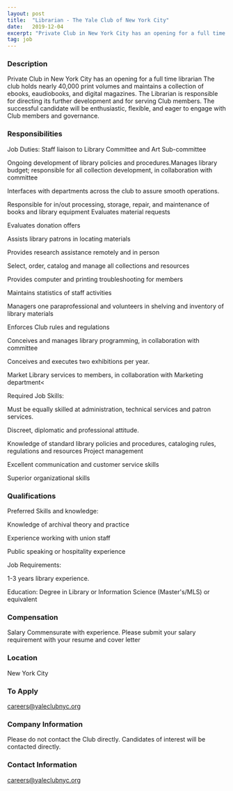 ```yaml
---
layout: post
title:  "Librarian - The Yale Club of New York City"
date:   2019-12-04
excerpt: "Private Club in New York City has an opening for a full time librarian The club holds nearly 40,000 print volumes and maintains a collection of ebooks, eaudiobooks, and digital magazines. The Librarian is responsible for directing its further development and for serving Club members. The successful candidate will be..."
tag: job
---
```


### Description   

Private Club in New York City has an opening for a full time librarian The club holds nearly 40,000 print volumes and maintains a collection of ebooks, eaudiobooks, and digital magazines. The Librarian is responsible for directing its further development and for serving Club members. The successful candidate will be enthusiastic, flexible, and eager to engage with Club members and governance.


### Responsibilities   

Job Duties: Staff liaison to Library Committee and Art Sub-committee

Ongoing development of library policies and procedures.Manages library budget; responsible for all collection development, in collaboration with committee

Interfaces with departments across the club to assure smooth operations.

Responsible for in/out processing, storage, repair, and maintenance of books and library equipment Evaluates material requests

Evaluates donation offers

Assists library patrons in locating materials

Provides research assistance remotely and in person

Select, order, catalog and manage all collections and resources

Provides computer and printing troubleshooting for members

Maintains statistics of staff activities

Managers one paraprofessional and volunteers in shelving and inventory of library materials

Enforces Club rules and regulations

Conceives and manages library programming, in collaboration with committee

Conceives and executes two exhibitions per year.

Market Library services to members, in collaboration with Marketing department<

Required Job Skills:

Must be equally skilled at administration, technical services and patron services.

Discreet, diplomatic and professional attitude.

Knowledge of standard library policies and procedures, cataloging rules, regulations and resources Project management

Excellent communication and customer service skills

Superior organizational skills



### Qualifications   

Preferred Skills and knowledge:

Knowledge of archival theory and practice

Experience working with union staff

Public speaking or hospitality experience

Job Requirements:

1-3 years library experience.

Education: Degree in Library or Information Science (Master's/MLS) or equivalent



### Compensation   

Salary Commensurate with experience. Please submit your salary requirement with your resume and cover letter


### Location   

New York City




### To Apply   

careers@yaleclubnyc.org


### Company Information   

Please do not contact the Club directly. Candidates of interest will be contacted directly.


### Contact Information   

careers@yaleclubnyc.org

